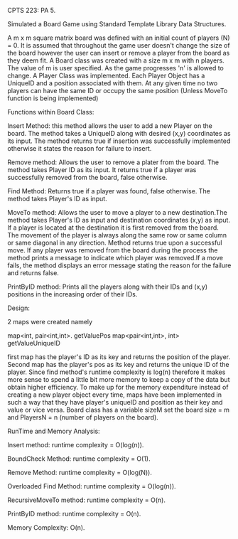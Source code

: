 CPTS 223: PA 5.

Simulated a Board Game using Standard Template Library Data Structures.

A m x m square matrix board was defined with an initial count of players (N) = 0. It is assumed that throughout the game user doesn't change the size of the board however the user can insert or remove a player from the board as they deem fit.
A Board class was created with a size m x m with n players. The value of m is user specified. As the game progresses 'n' is allowed to change. 
A Player Class was implemented. Each Player Object has a UniqueID and a position associated with them. At any given time no two players can have the same ID or occupy the same position (Unless MoveTo function is being implemented) 

Functions within Board Class: 

Insert Method: this method allows the user to add a new Player on the board. The method takes a UniqueID along with desired (x,y) coordinates as its input. The method returns true if insertion was successfully implemented otherwise it states the reason for failure to insert.

Remove method: Allows the user to remove a plater from the board. The method takes Player ID as its input. It returns true if a player was successfully removed from the board, false otherwise.

Find Method: Returns true if a player was found, false otherwise. The method takes Player's ID as input.

MoveTo method: Allows the user to move a player to a new destination.The method takes Player's ID as input and destination coordinates (x,y) as input. If a player is located at the destination it is first removed from the board. The movement of the player is always along the same row or same column or same diagonal in any direction. Method returns true upon a successful move. If any player was removed from the board during the process the method prints a message to indicate which player was removed.If a move fails, the method displays an error message stating the reason for the failure and returns false.

PrintByID method: Prints all the players along with their IDs and (x,y) positions in the increasing order of their IDs.



Design:

2 maps were created namely

map<int, pair<int,int>. getValuePos
map<pair<int,int>, int> getValueUniqueID

first map has the player's ID as its key and returns the position of the player.
Second map has the player's pos as its key and returns the unique ID of the player.
Since find method's runtime complexity is log(n) therefore it makes more sense to spend a little bit more memory to keep a copy of the data but obtain higher efficiency. To make up for the memory expenditure instead of creating a new player object every time, maps have been implemented in such a way that they have player's uniqueID and position as their key and value or vice versa. Board class has a variable sizeM set the board size = m and PlayersN = n (number of players on the board).

RunTime and Memory Analysis:

Insert method: runtime complexity = O(log(n)).

BoundCheck Method: runtime complexity = O(1).

Remove Method: runtime complexity = O(log(N)).

Overloaded Find Method: runtime complexity = O(log(n)).

RecursiveMoveTo method: runtime complexity = O(n).

PrintByID method: runtime complexity = O(n).

Memory Complexity: O(n).



